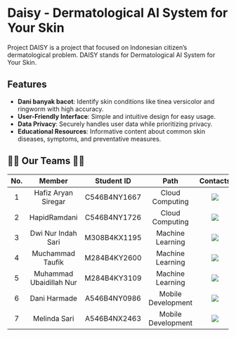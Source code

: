 # Daisy - Dermatological AI System for Your Skin

Project DAISY is a project that focused on Indonesian citizen’s dermatological problem. DAISY stands for Dermatological AI System for Your Skin.

## Features

- **Dani banyak bacot**: Identify skin conditions like tinea versicolor and ringworm with high accuracy.
- **User-Friendly Interface**: Simple and intuitive design for easy usage.
- **Data Privacy**: Securely handles user data while prioritizing privacy.
- **Educational Resources**: Informative content about common skin diseases, symptoms, and preventative measures.

## 👨‍💻‍ Our Teams 👩‍💻

| No. |         Member          |  Student ID  |        Path        |                                                                                 Contacts                                                                                 |
| :-: | :---------------------: | :----------: | :----------------: | :----------------------------------------------------------------------------------------------------------------------------------------------------------------------: |
|  1  |   Hafiz Aryan Siregar   | C546B4NY1667 |  Cloud Computing   |                    <a href="#"><img src="https://img.shields.io/badge/linkedin-%230077B5.svg?style=for-the-badge&logo=linkedin&logoColor=white"></a>                     |
|  2  |      HapidRamdani       | C546B4NY1726 |  Cloud Computing   |                    <a href="#"><img src="https://img.shields.io/badge/linkedin-%230077B5.svg?style=for-the-badge&logo=linkedin&logoColor=white"></a>                     |
|  3  |   Dwi Nur Indah Sari    | M308B4KX1195 |  Machine Learning  |                    <a href="#"><img src="https://img.shields.io/badge/linkedin-%230077B5.svg?style=for-the-badge&logo=linkedin&logoColor=white"></a>                     |
|  4  |    Muchammad Taufik     | M284B4KY2600 |  Machine Learning  |                    <a href="#"><img src="https://img.shields.io/badge/linkedin-%230077B5.svg?style=for-the-badge&logo=linkedin&logoColor=white"></a>                     |
|  5  | Muhammad Ubaidillah Nur | M284B4KY3109 |  Machine Learning  |                    <a href="#"><img src="https://img.shields.io/badge/linkedin-%230077B5.svg?style=for-the-badge&logo=linkedin&logoColor=white"></a>                     |
|  6  |      Dani Harmade       | A546B4NY0986 | Mobile Development | <a href="https://www.linkedin.com/in/daniharmade/"><img src="https://img.shields.io/badge/linkedin-%230077B5.svg?style=for-the-badge&logo=linkedin&logoColor=white"></a> |
|  7  |      Melinda Sari       | A546B4NX2463 | Mobile Development |                    <a href="#"><img src="https://img.shields.io/badge/linkedin-%230077B5.svg?style=for-the-badge&logo=linkedin&logoColor=white"></a>                     |
